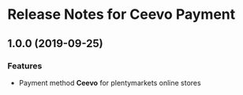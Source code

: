 # Release Notes for Ceevo Payment

## 1.0.0 (2019-09-25)

### Features
- Payment method **Ceevo** for plentymarkets online stores
